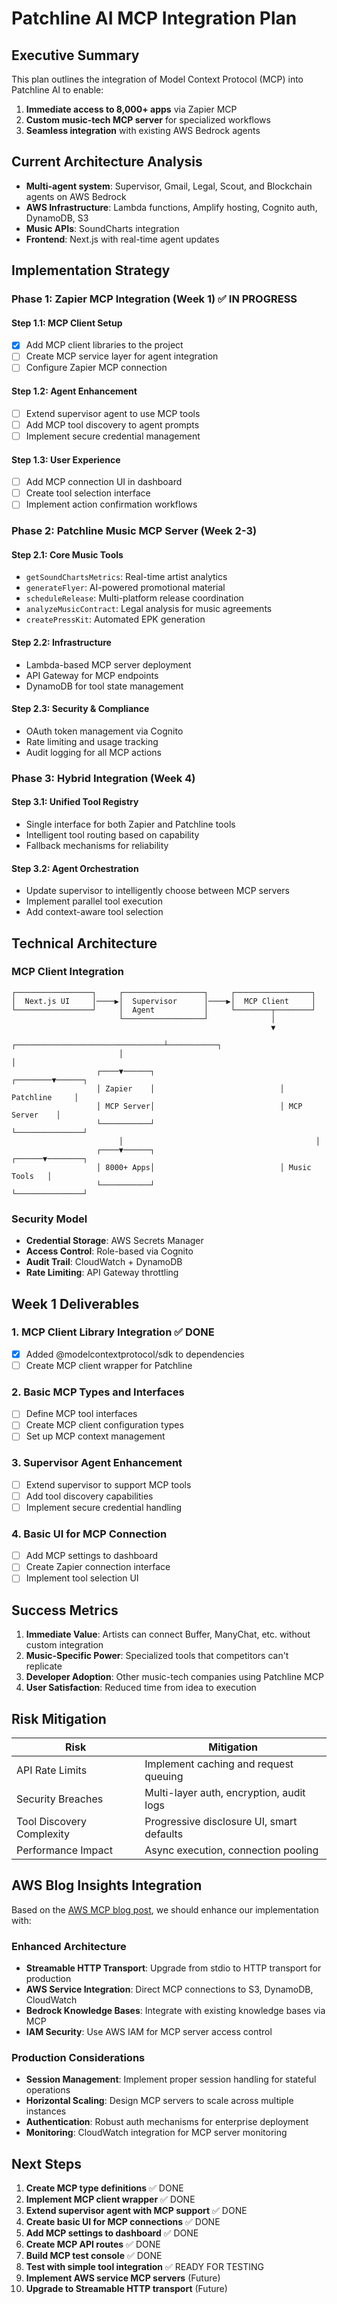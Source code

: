 # Patchline AI MCP Integration Plan

## Executive Summary

This plan outlines the integration of Model Context Protocol (MCP) into Patchline AI to enable:
1. **Immediate access to 8,000+ apps** via Zapier MCP
2. **Custom music-tech MCP server** for specialized workflows
3. **Seamless integration** with existing AWS Bedrock agents

## Current Architecture Analysis

- **Multi-agent system**: Supervisor, Gmail, Legal, Scout, and Blockchain agents on AWS Bedrock
- **AWS Infrastructure**: Lambda functions, Amplify hosting, Cognito auth, DynamoDB, S3
- **Music APIs**: SoundCharts integration
- **Frontend**: Next.js with real-time agent updates

## Implementation Strategy

### Phase 1: Zapier MCP Integration (Week 1) ✅ IN PROGRESS

#### Step 1.1: MCP Client Setup
- [x] Add MCP client libraries to the project
- [ ] Create MCP service layer for agent integration
- [ ] Configure Zapier MCP connection

#### Step 1.2: Agent Enhancement
- [ ] Extend supervisor agent to use MCP tools
- [ ] Add MCP tool discovery to agent prompts
- [ ] Implement secure credential management

#### Step 1.3: User Experience
- [ ] Add MCP connection UI in dashboard
- [ ] Create tool selection interface
- [ ] Implement action confirmation workflows

### Phase 2: Patchline Music MCP Server (Week 2-3)

#### Step 2.1: Core Music Tools
- `getSoundChartsMetrics`: Real-time artist analytics
- `generateFlyer`: AI-powered promotional material
- `scheduleRelease`: Multi-platform release coordination
- `analyzeMusicContract`: Legal analysis for music agreements
- `createPressKit`: Automated EPK generation

#### Step 2.2: Infrastructure
- Lambda-based MCP server deployment
- API Gateway for MCP endpoints
- DynamoDB for tool state management

#### Step 2.3: Security & Compliance
- OAuth token management via Cognito
- Rate limiting and usage tracking
- Audit logging for all MCP actions

### Phase 3: Hybrid Integration (Week 4)

#### Step 3.1: Unified Tool Registry
- Single interface for both Zapier and Patchline tools
- Intelligent tool routing based on capability
- Fallback mechanisms for reliability

#### Step 3.2: Agent Orchestration
- Update supervisor to intelligently choose between MCP servers
- Implement parallel tool execution
- Add context-aware tool selection

## Technical Architecture

### MCP Client Integration
```
┌─────────────────┐     ┌──────────────────┐     ┌─────────────────┐
│  Next.js UI     │────▶│  Supervisor      │────▶│  MCP Client     │
└─────────────────┘     │  Agent           │     └────────┬────────┘
                        └──────────────────┘              │
                                                          ▼
                        ┌─────────────────────────────────┴───────────┐
                        │                                             │
                   ┌────▼──────┐                            ┌────────▼──────┐
                   │ Zapier    │                            │ Patchline     │
                   │ MCP Server│                            │ MCP Server    │
                   └───────────┘                            └───────────────┘
                        │                                           │
                   ┌────▼──────┐                            ┌──────▼────────┐
                   │ 8000+ Apps│                            │ Music Tools   │
                   └───────────┘                            └───────────────┘
```

### Security Model
- **Credential Storage**: AWS Secrets Manager
- **Access Control**: Role-based via Cognito
- **Audit Trail**: CloudWatch + DynamoDB
- **Rate Limiting**: API Gateway throttling

## Week 1 Deliverables

### 1. MCP Client Library Integration ✅ DONE
- [x] Added @modelcontextprotocol/sdk to dependencies
- [ ] Create MCP client wrapper for Patchline

### 2. Basic MCP Types and Interfaces
- [ ] Define MCP tool interfaces
- [ ] Create MCP client configuration types
- [ ] Set up MCP context management

### 3. Supervisor Agent Enhancement
- [ ] Extend supervisor to support MCP tools
- [ ] Add tool discovery capabilities
- [ ] Implement secure credential handling

### 4. Basic UI for MCP Connection
- [ ] Add MCP settings to dashboard
- [ ] Create Zapier connection interface
- [ ] Implement tool selection UI

## Success Metrics

1. **Immediate Value**: Artists can connect Buffer, ManyChat, etc. without custom integration
2. **Music-Specific Power**: Specialized tools that competitors can't replicate
3. **Developer Adoption**: Other music-tech companies using Patchline MCP
4. **User Satisfaction**: Reduced time from idea to execution

## Risk Mitigation

| Risk | Mitigation |
|------|------------|
| API Rate Limits | Implement caching and request queuing |
| Security Breaches | Multi-layer auth, encryption, audit logs |
| Tool Discovery Complexity | Progressive disclosure UI, smart defaults |
| Performance Impact | Async execution, connection pooling |

## AWS Blog Insights Integration

Based on the [AWS MCP blog post](https://aws.amazon.com/blogs/machine-learning/unlocking-the-power-of-model-context-protocol-mcp-on-aws/), we should enhance our implementation with:

### Enhanced Architecture
- **Streamable HTTP Transport**: Upgrade from stdio to HTTP transport for production
- **AWS Service Integration**: Direct MCP connections to S3, DynamoDB, CloudWatch
- **Bedrock Knowledge Bases**: Integrate with existing knowledge bases via MCP
- **IAM Security**: Use AWS IAM for MCP server access control

### Production Considerations
- **Session Management**: Implement proper session handling for stateful operations
- **Horizontal Scaling**: Design MCP servers to scale across multiple instances
- **Authentication**: Robust auth mechanisms for enterprise deployment
- **Monitoring**: CloudWatch integration for MCP server monitoring

## Next Steps

1. **Create MCP type definitions** ✅ DONE
2. **Implement MCP client wrapper** ✅ DONE
3. **Extend supervisor agent with MCP support** ✅ DONE
4. **Create basic UI for MCP connections** ✅ DONE
5. **Add MCP settings to dashboard** ✅ DONE
6. **Create MCP API routes** ✅ DONE
7. **Build MCP test console** ✅ DONE
8. **Test with simple tool integration** ✅ READY FOR TESTING
9. **Implement AWS service MCP servers** (Future)
10. **Upgrade to Streamable HTTP transport** (Future) 